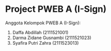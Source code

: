 # Project PWEB A (I-Sign)

Anggota Kelompok PWEB A (I-Sign):
1. Daffa Abdillah (2111521001)
2. Darma Zidane Gusnambi (2111521023)
3. Syafira Putri Zahra (2111523013)
